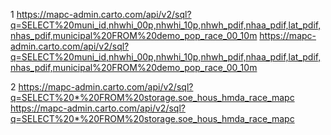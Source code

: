 1 https://mapc-admin.carto.com/api/v2/sql?q=SELECT%20muni_id,nhwhi_00p,nhwhi_10p,nhwh_pdif,nhaa_pdif,lat_pdif,nhas_pdif,municipal%20FROM%20demo_pop_race_00_10m
  https://mapc-admin.carto.com/api/v2/sql?q=SELECT%20muni_id,nhwhi_00p,nhwhi_10p,nhwh_pdif,nhaa_pdif,lat_pdif,nhas_pdif,municipal%20FROM%20demo_pop_race_00_10m

2 https://mapc-admin.carto.com/api/v2/sql?q=SELECT%20*%20FROM%20storage.soe_hous_hmda_race_mapc
  https://mapc-admin.carto.com/api/v2/sql?q=SELECT%20*%20FROM%20storage.soe_hous_hmda_race_mapc
